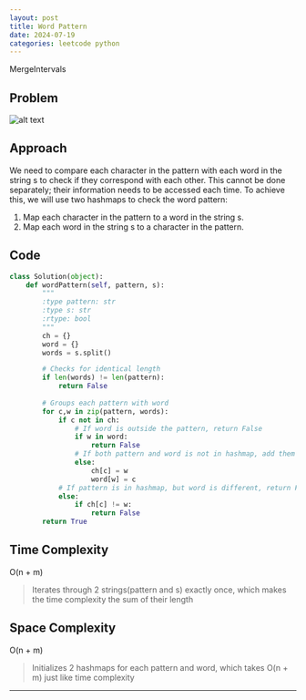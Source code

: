```yaml
---
layout: post
title: Word Pattern
date: 2024-07-19
categories: leetcode python
---
```

MergeIntervals
## Problem
![alt text](/blog/public/img/WordPattern.png)

## Approach
We need to compare each character in the pattern with each word in the string s to check if they correspond with each other. This cannot be done separately; their information needs to be accessed each time. To achieve this, we will use two hashmaps to check the word pattern:

1. Map each character in the pattern to a word in the string s.
2. Map each word in the string s to a character in the pattern.

## Code
```python
class Solution(object):
    def wordPattern(self, pattern, s):
        """
        :type pattern: str
        :type s: str
        :rtype: bool
        """
        ch = {}
        word = {}
        words = s.split()

        # Checks for identical length
        if len(words) != len(pattern):
            return False
        
        # Groups each pattern with word
        for c,w in zip(pattern, words):
            if c not in ch:
                # If word is outside the pattern, return False
                if w in word:
                    return False
                # If both pattern and word is not in hashmap, add them
                else:
                    ch[c] = w
                    word[w] = c
            # If pattern is in hashmap, but word is different, return False
            else:
                if ch[c] != w:
                    return False
        return True
```
## Time Complexity
O(n + m)
> Iterates through 2 strings(pattern and s) exactly once, which makes the time complexity the sum of their length

## Space Complexity
O(n + m)
> Initializes 2 hashmaps for each pattern and word, which takes O(n + m) just like time complexity

---